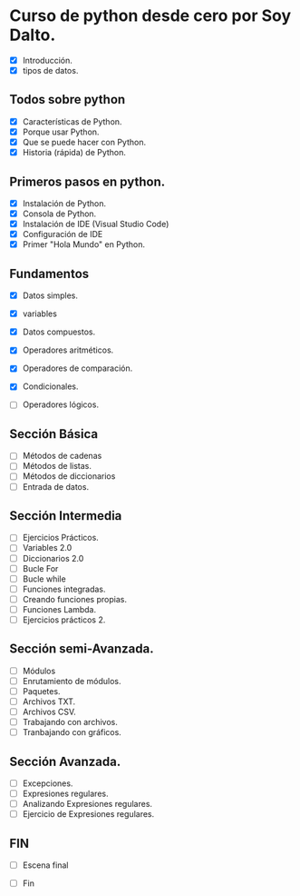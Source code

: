 # Curso de python desde cero por Soy Dalto.

- [x] Introducción.
- [x] tipos de datos.

## Todos sobre python
- [x] Características de Python.
- [x] Porque usar Python.
- [x] Que se puede hacer con Python.
- [x] Historia (rápida) de Python.

## Primeros pasos en python.
- [x] Instalación de Python.
- [x] Consola de Python.
- [x] Instalación de IDE (Visual Studio Code)
- [x] Configuración de IDE
- [x] Primer "Hola Mundo" en Python.

## Fundamentos
- [x] Datos simples.
- [x] variables
- [x] Datos compuestos.
- [x] Operadores aritméticos.
- [x] Operadores de comparación.
- [x] Condicionales.
- [ ] Operadores lógicos.


## Sección Básica
- [ ] Métodos de cadenas
- [ ] Métodos de listas.
- [ ] Métodos de diccionarios
- [ ] Entrada de datos.

## Sección Intermedia
- [ ] Ejercicios Prácticos.
- [ ] Variables 2.0
- [ ] Diccionarios 2.0
- [ ] Bucle For
- [ ] Bucle while
- [ ] Funciones integradas.
- [ ] Creando funciones propias.
- [ ] Funciones Lambda.
- [ ] Ejercicios prácticos 2.

## Sección semi-Avanzada.
- [ ] Módulos
- [ ] Enrutamiento de módulos.
- [ ] Paquetes.
- [ ] Archivos TXT.
- [ ] Archivos CSV.
- [ ] Trabajando con archivos.
- [ ] Tranbajando con gráficos.

## Sección Avanzada.
- [ ] Excepciones.
- [ ] Expresiones regulares.
- [ ] Analizando Expresiones regulares.
- [ ] Ejercicio de Expresiones regulares.

## FIN

- [ ] Escena final
- [ ] Fin






